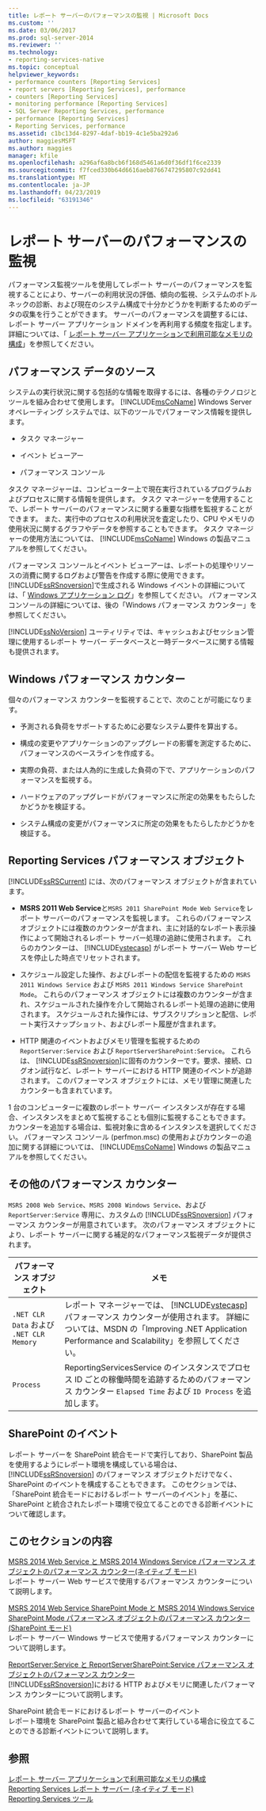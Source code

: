```yaml
---
title: レポート サーバーのパフォーマンスの監視 | Microsoft Docs
ms.custom: ''
ms.date: 03/06/2017
ms.prod: sql-server-2014
ms.reviewer: ''
ms.technology:
- reporting-services-native
ms.topic: conceptual
helpviewer_keywords:
- performance counters [Reporting Services]
- report servers [Reporting Services], performance
- counters [Reporting Services]
- monitoring performance [Reporting Services]
- SQL Server Reporting Services, performance
- performance [Reporting Services]
- Reporting Services, performance
ms.assetid: c1bc13d4-8297-4daf-bb19-4c1e5ba292a6
author: maggiesMSFT
ms.author: maggies
manager: kfile
ms.openlocfilehash: a296af6a8bcb6f168d5461a6d0f36df1f6ce2339
ms.sourcegitcommit: f7fced330b64d6616aeb8766747295807c92dd41
ms.translationtype: MT
ms.contentlocale: ja-JP
ms.lasthandoff: 04/23/2019
ms.locfileid: "63191346"
---
```

# <a name="monitoring-report-server-performance"></a>レポート サーバーのパフォーマンスの監視
  パフォーマンス監視ツールを使用してレポート サーバーのパフォーマンスを監視することにより、サーバーの利用状況の評価、傾向の監視、システムのボトルネックの診断、および現在のシステム構成で十分かどうかを判断するためのデータの収集を行うことができます。 サーバーのパフォーマンスを調整するには、レポート サーバー アプリケーション ドメインを再利用する頻度を指定します。 詳細については、「 [レポート サーバー アプリケーションで利用可能なメモリの構成](../report-server/configure-available-memory-for-report-server-applications.md)」を参照してください。  
  
## <a name="sources-of-performance-data"></a>パフォーマンス データのソース  
 システムの実行状況に関する包括的な情報を取得するには、各種のテクノロジとツールを組み合わせて使用します。 [!INCLUDE[msCoName](../../includes/msconame-md.md)] Windows Server オペレーティング システムでは、以下のツールでパフォーマンス情報を提供します。  
  
-   タスク マネージャー  
  
-   イベント ビューアー  
  
-   パフォーマンス コンソール  
  
 タスク マネージャーは、コンピューター上で現在実行されているプログラムおよびプロセスに関する情報を提供します。 タスク マネージャーを使用することで、レポート サーバーのパフォーマンスに関する重要な指標を監視することができます。 また、実行中のプロセスの利用状況を査定したり、CPU やメモリの使用状況に関するグラフやデータを参照することもできます。 タスク マネージャーの使用方法については、 [!INCLUDE[msCoName](../../includes/msconame-md.md)] Windows の製品マニュアルを参照してください。  
  
 パフォーマンス コンソールとイベント ビューアーは、レポートの処理やリソースの消費に関するログおよび警告を作成する際に使用できます。 [!INCLUDE[ssRSnoversion](../../includes/ssrsnoversion-md.md)]で生成される Windows イベントの詳細については、「 [Windows アプリケーション ログ](windows-application-log.md)」を参照してください。 パフォーマンス コンソールの詳細については、後の「Windows パフォーマンス カウンター」を参照してください。  
  
 [!INCLUDE[ssNoVersion](../../includes/ssnoversion-md.md)] ユーティリティでは、キャッシュおよびセッション管理に使用するレポート サーバー データベースと一時データベースに関する情報も提供されます。  
  
## <a name="windows-performance-counters"></a>Windows パフォーマンス カウンター  
 個々のパフォーマンス カウンターを監視することで、次のことが可能になります。  
  
-   予測される負荷をサポートするために必要なシステム要件を算出する。  
  
-   構成の変更やアプリケーションのアップグレードの影響を測定するために、パフォーマンスのベースラインを作成する。  
  
-   実際の負荷、または人為的に生成した負荷の下で、アプリケーションのパフォーマンスを監視する。  
  
-   ハードウェアのアップグレードがパフォーマンスに所定の効果をもたらしたかどうかを検証する。  
  
-   システム構成の変更がパフォーマンスに所定の効果をもたらしたかどうかを検証する。  
  
## <a name="reporting-services-performance-objects"></a>Reporting Services パフォーマンス オブジェクト  
 [!INCLUDE[ssRSCurrent](../../includes/ssrscurrent-md.md)] には、次のパフォーマンス オブジェクトが含まれています。  
  
-   **MSRS 2011 Web Service**と`MSRS 2011 SharePoint Mode Web Service`をレポート サーバーのパフォーマンスを監視します。 これらのパフォーマンス オブジェクトには複数のカウンターが含まれ、主に対話的なレポート表示操作によって開始されるレポート サーバー処理の追跡に使用されます。 これらのカウンターは、 [!INCLUDE[vstecasp](../../includes/vstecasp-md.md)] がレポート サーバー Web サービスを停止した時点でリセットされます。  
  
-   スケジュール設定した操作、およびレポートの配信を監視するための `MSRS 2011 Windows Service` および `MSRS 2011 Windows Service SharePoint Mode`。 これらのパフォーマンス オブジェクトには複数のカウンターが含まれ、スケジュールされた操作を介して開始されるレポート処理の追跡に使用されます。 スケジュールされた操作には、サブスクリプションと配信、レポート実行スナップショット、およびレポート履歴が含まれます。  
  
-   HTTP 関連のイベントおよびメモリ管理を監視するための `ReportServer:Service` および `ReportServerSharePoint:Service`。 これらは、 [!INCLUDE[ssRSnoversion](../../includes/ssrsnoversion-md.md)]に固有のカウンターです。要求、接続、ログオン試行など、レポート サーバーにおける HTTP 関連のイベントが追跡されます。 このパフォーマンス オブジェクトには、メモリ管理に関連したカウンターも含まれています。  
  
 1 台のコンピューターに複数のレポート サーバー インスタンスが存在する場合、インスタンスをまとめて監視することも個別に監視することもできます。 カウンターを追加する場合は、監視対象に含めるインスタンスを選択してください。 パフォーマンス コンソール (perfmon.msc) の使用およびカウンターの追加に関する詳細については、 [!INCLUDE[msCoName](../../includes/msconame-md.md)] Windows の製品マニュアルを参照してください。  
  
## <a name="other-performance-counters"></a>その他のパフォーマンス カウンター  
 `MSRS 2008 Web Service`、`MSRS 2008 Windows Service`、および `ReportServer:Service` 専用に、カスタムの [!INCLUDE[ssRSnoversion](../../includes/ssrsnoversion-md.md)] パフォーマンス カウンターが用意されています。 次のパフォーマンス オブジェクトにより、レポート サーバーに関する補足的なパフォーマンス監視データが提供されます。  
  
|パフォーマンス オブジェクト|メモ|  
|------------------------|-----------|  
|`.NET CLR Data` および `.NET CLR Memory`|レポート マネージャーでは、 [!INCLUDE[vstecasp](../../includes/vstecasp-md.md)] パフォーマンス カウンターが使用されます。 詳細については、MSDN の「Improving .NET Application Performance and Scalability」を参照してください。|  
|`Process`|ReportingServicesService のインスタンスでプロセス ID ごとの稼働時間を追跡するためのパフォーマンス カウンター `Elapsed Time` および `ID Process` を追加します。|  
  
## <a name="sharepoint-events"></a>SharePoint のイベント  
 レポート サーバーを SharePoint 統合モードで実行しており、SharePoint 製品を使用するようにレポート環境を構成している場合は、 [!INCLUDE[ssRSnoversion](../../includes/ssrsnoversion-md.md)] のパフォーマンス オブジェクトだけでなく、SharePoint のイベントを構成することもできます。 このセクションでは、「SharePoint 統合モードにおけるレポート サーバーのイベント」を基に、SharePoint と統合されたレポート環境で役立てることのできる診断イベントについて確認します。  
  
## <a name="in-this-section"></a>このセクションの内容  
 [MSRS 2014 Web Service と MSRS 2014 Windows Service パフォーマンス オブジェクトのパフォーマンス カウンター&#40;ネイティブ モード&#41;](performance-counters-msrs-2011-web-service-performance-objects.md)  
 レポート サーバー Web サービスで使用するパフォーマンス カウンターについて説明します。  
  
 [MSRS 2014 Web Service SharePoint Mode と MSRS 2014 Windows Service SharePoint Mode パフォーマンス オブジェクトのパフォーマンス カウンター &#40;SharePoint モード&#41;](performance-counters-msrs-2011-sharepoint-mode-performance-objects.md)  
 レポート サーバー Windows サービスで使用するパフォーマンス カウンターについて説明します。  
  
 [ReportServer:Service と ReportServerSharePoint:Service パフォーマンス オブジェクトのパフォーマンス カウンター](performance-counters-reportserver-service-performance-objects.md)  
 [!INCLUDE[ssRSnoversion](../../includes/ssrsnoversion-md.md)]における HTTP およびメモリに関連したパフォーマンス カウンターについて説明します。  
  
 SharePoint 統合モードにおけるレポート サーバーのイベント  
 レポート環境を SharePoint 製品と組み合わせて実行している場合に役立てることのできる診断イベントについて説明します。  
  
## <a name="see-also"></a>参照  
 [レポート サーバー アプリケーションで利用可能なメモリの構成](../report-server/configure-available-memory-for-report-server-applications.md)   
 [Reporting Services レポート サーバー (ネイティブ モード)](reporting-services-report-server-native-mode.md)   
 [Reporting Services ツール](../tools/reporting-services-tools.md)  
  
  
